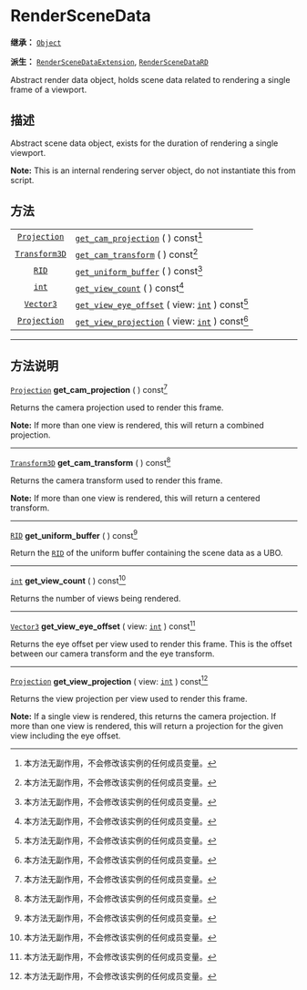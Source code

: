 <!-- ⚠ 请勿编辑本文件 ⚠ -->
<!-- 本文档使用脚本从 WeDot 引擎源码仓库生成。 -->
<!-- 生成脚本：https://github.com/WeDot-Engine/WeDot/tree/4.3/doc/tools/make_md.py； -->
<!-- 原文件：https://github.com/WeDot-Engine/WeDot/tree/4.3/doc/classes/RenderSceneData.xml。 -->

<div id="_class_renderscenedata"></div>

# RenderSceneData

**继承：** [`Object`](class_object.md)

**派生：** [`RenderSceneDataExtension`](class_renderscenedataextension.md), [`RenderSceneDataRD`](class_renderscenedatard.md)

Abstract render data object, holds scene data related to rendering a single frame of a viewport.

## 描述

Abstract scene data object, exists for the duration of rendering a single viewport.

 **Note:** This is an internal rendering server object, do not instantiate this from script.

## 方法

|||
|:-:|:--|
| [`Projection`](class_projection.md)   | [`get_cam_projection`](#class_renderscenedata_method_get_cam_projection) ( ) const[^const]                               |
| [`Transform3D`](class_transform3d.md) | [`get_cam_transform`](#class_renderscenedata_method_get_cam_transform) ( ) const[^const]                                 |
| [`RID`](class_rid.md)                 | [`get_uniform_buffer`](#class_renderscenedata_method_get_uniform_buffer) ( ) const[^const]                               |
| [`int`](class_int.md)                 | [`get_view_count`](#class_renderscenedata_method_get_view_count) ( ) const[^const]                                       |
| [`Vector3`](class_vector3.md)         | [`get_view_eye_offset`](#class_renderscenedata_method_get_view_eye_offset) ( view: [`int`](class_int.md) ) const[^const] |
| [`Projection`](class_projection.md)   | [`get_view_projection`](#class_renderscenedata_method_get_view_projection) ( view: [`int`](class_int.md) ) const[^const] |

<!-- rst-class:: classref-section-separator -->

---

## 方法说明

<div id="_class_renderscenedata_method_get_cam_projection"></div>

[`Projection`](class_projection.md) **get_cam_projection** ( ) const[^const]<div id="class_renderscenedata_method_get_cam_projection"></div>

Returns the camera projection used to render this frame.

 **Note:** If more than one view is rendered, this will return a combined projection.

<!-- rst-class:: classref-item-separator -->

---

<div id="_class_renderscenedata_method_get_cam_transform"></div>

[`Transform3D`](class_transform3d.md) **get_cam_transform** ( ) const[^const]<div id="class_renderscenedata_method_get_cam_transform"></div>

Returns the camera transform used to render this frame.

 **Note:** If more than one view is rendered, this will return a centered transform.

<!-- rst-class:: classref-item-separator -->

---

<div id="_class_renderscenedata_method_get_uniform_buffer"></div>

[`RID`](class_rid.md) **get_uniform_buffer** ( ) const[^const]<div id="class_renderscenedata_method_get_uniform_buffer"></div>

Return the [`RID`](class_rid.md) of the uniform buffer containing the scene data as a UBO.

<!-- rst-class:: classref-item-separator -->

---

<div id="_class_renderscenedata_method_get_view_count"></div>

[`int`](class_int.md) **get_view_count** ( ) const[^const]<div id="class_renderscenedata_method_get_view_count"></div>

Returns the number of views being rendered.

<!-- rst-class:: classref-item-separator -->

---

<div id="_class_renderscenedata_method_get_view_eye_offset"></div>

[`Vector3`](class_vector3.md) **get_view_eye_offset** ( view: [`int`](class_int.md) ) const[^const]<div id="class_renderscenedata_method_get_view_eye_offset"></div>

Returns the eye offset per view used to render this frame. This is the offset between our camera transform and the eye transform.

<!-- rst-class:: classref-item-separator -->

---

<div id="_class_renderscenedata_method_get_view_projection"></div>

[`Projection`](class_projection.md) **get_view_projection** ( view: [`int`](class_int.md) ) const[^const]<div id="class_renderscenedata_method_get_view_projection"></div>

Returns the view projection per view used to render this frame.

 **Note:** If a single view is rendered, this returns the camera projection. If more than one view is rendered, this will return a projection for the given view including the eye offset.

[^virtual]: 本方法通常需要用户覆盖才能生效。
[^const]: 本方法无副作用，不会修改该实例的任何成员变量。
[^vararg]: 本方法除了能接受在此处描述的参数外，还能够继续接受任意数量的参数。
[^constructor]: 本方法用于构造某个类型。
[^static]: 调用本方法无需实例，可直接使用类名进行调用。
[^operator]: 本方法描述的是使用本类型作为左操作数的有效运算符。
[^bitfield]: 这个值是由下列位标志构成位掩码的整数。
[^void]: 无返回值。
